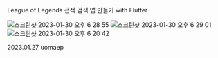 League of Legends 전적 검색 앱 만들기 with Flutter

![스크린샷 2023-01-30 오후 6 28 55](https://user-images.githubusercontent.com/114221785/215438919-f4305c64-a091-431d-a6f2-8a3ba7fe642b.png)
![스크린샷 2023-01-30 오후 6 29 01](https://user-images.githubusercontent.com/114221785/215438938-5bf1ca89-0508-45b9-9b4c-929884033898.png)
![스크린샷 2023-01-30 오후 6 20 42](https://user-images.githubusercontent.com/114221785/215437016-0f06d7fe-7e3c-44eb-b3cc-ab361f28a0fe.png)

2023.01.27
uomaep


